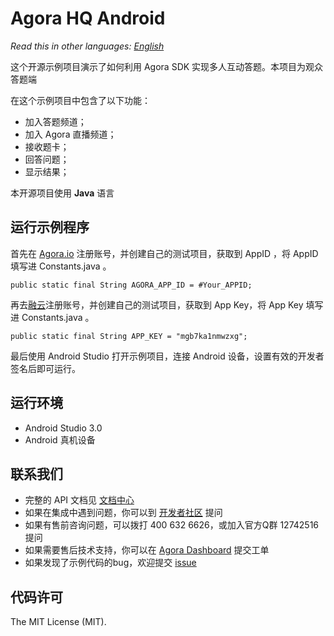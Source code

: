 # Agora HQ Android

*Read this in other languages: [English](README.en.md)*

这个开源示例项目演示了如何利用 Agora SDK 实现多人互动答题。本项目为观众答题端

在这个示例项目中包含了以下功能：

- 加入答题频道；
- 加入 Agora 直播频道；
- 接收题卡；
- 回答问题；
- 显示结果；

本开源项目使用 **Java** 语言

## 运行示例程序
首先在 [Agora.io](https://dashboard.agora.io/cn/signup/) 注册账号，并创建自己的测试项目，获取到 AppID ，将 AppID 填写进 Constants.java 。

```
public static final String AGORA_APP_ID = #Your_APPID;

```
再去[融云](http://www.rongcloud.cn/)注册账号，并创建自己的测试项目，获取到 App Key，将 App Key 填写进 Constants.java 。

```
public static final String APP_KEY = "mgb7ka1nmwzxg";

```

最后使用 Android Studio 打开示例项目，连接 Android 设备，设置有效的开发者签名后即可运行。

## 运行环境
* Android Studio 3.0
* Android 真机设备

## 联系我们

- 完整的 API 文档见 [文档中心](https://docs.agora.io/cn/)
- 如果在集成中遇到问题，你可以到 [开发者社区](https://dev.agora.io/cn/) 提问
- 如果有售前咨询问题，可以拨打 400 632 6626，或加入官方Q群 12742516 提问
- 如果需要售后技术支持，你可以在 [Agora Dashboard](https://dashboard.agora.io) 提交工单
- 如果发现了示例代码的bug，欢迎提交 [issue](https://github.com/AgoraIO/HQ/issues)

## 代码许可

The MIT License (MIT).
